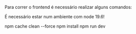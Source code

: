 Para correr o frontend é necessário realizar alguns comandos:

É necessário estar num ambiente com node 19.6!

npm cache clean --force
npm install
npm run dev
